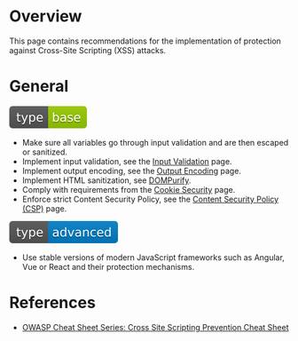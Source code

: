 # Overview

This page contains recommendations for the implementation of protection against Cross-Site Scripting (XSS) attacks.

# General

<div align="left">
<img src="/.gitbook/assets/type-base-icon.svg">
</div>

- Make sure all variables go through input validation and are then escaped or sanitized. 
- Implement input validation, see the [Input Validation](/Web%20Application/Input%20Validation/README.md) page.
- Implement output encoding, see the [Output Encoding](/Web%20Application/Output%20Encoding/README.md) page.
- Implement HTML sanitization, see [DOMPurify](https://github.com/cure53/DOMPurify).
- Comply with requirements from the [Cookie Security](/Web%20Application/Cookie%20Security/README.md) page.
- Enforce strict Content Security Policy, see the [Content Security Policy (CSP)](/Web%20Application/Content%20Security%20Policy%20(CSP)/README.md) page.

<div align="left">
<img src="/.gitbook/assets/type-advanced-icon.svg">
</div>

- Use stable versions of modern JavaScript frameworks such as Angular, Vue or React and their protection mechanisms.

# References

- [OWASP Cheat Sheet Series: Cross Site Scripting Prevention Cheat Sheet](https://cheatsheetseries.owasp.org/cheatsheets/Cross_Site_Scripting_Prevention_Cheat_Sheet.html)
